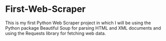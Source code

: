 # First-Web-Scraper
This is my first Python Web Scraper project in which I will be using the Python package Beautiful Soup for parsing HTML and XML documents and using the Requests library for fetching web data.
